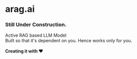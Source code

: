 # arag.ai
### Still Under Construction. <br>
Active RAG based LLM Model<br>
Built so that it's dependent on you. Hence works only for you.<br><br>
<b>Creating it with ❤️</b>
